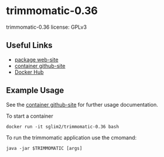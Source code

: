 # trimmomatic-0.36

trimmomatic-0.36 license: GPLv3 

## Useful Links

 * [package web-site](http://www.usadellab.org)
 * [container github-site](https://github.com/sglim2/docker-bio)
 * [Docker Hub](https://hub.docker.com/u/sglim2/)

## Example Usage
See the [container github-site](https://github.com/sglim2/docker-bio) for further usage documentation.

To start a container
```
docker run -it sglim2/trimmomatic-0.36 bash
```
To run the trimmomatic application use the cmomand:
```
java -jar $TRIMMOMATIC [args]
```

